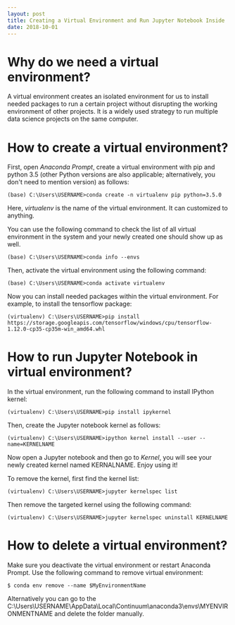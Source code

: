 ```yaml
---
layout: post
title: Creating a Virtual Environment and Run Jupyter Notebook Inside
date: 2018-10-01
---
```


# Why do we need a virtual environment?
A virtual environment creates an isolated environment for us to install needed packages to run a certain project without disrupting the 
working environment of other projects. It is a widely used strategy to run multiple data science projects on the same computer.

# How to create a virtual environment?
First, open _Anaconda Prompt_, create a virtual environment with pip and python 3.5 (other Python versions are also applicable; alternatively, you don't need to mention version) as follows:
```
(base) C:\Users\USERNAME>conda create -n virtualenv pip python=3.5.0
```
Here, _virtualenv_ is the name of the virtual environment. It can customized to anything.

You can use the following command to check the list of all virtual environment in the system and your newly created one should show up
as well.
```
(base) C:\Users\USERNAME>conda info --envs
```

Then, activate the virtual environment using the following command:
```
(base) C:\Users\USERNAME>conda activate virtualenv
```
Now you can install needed packages within the virtual environment. For example, to install the tensorflow package: 
```
(virtualenv) C:\Users\USERNAME>pip install https://storage.googleapis.com/tensorflow/windows/cpu/tensorflow-1.12.0-cp35-cp35m-win_amd64.whl
```

# How to run Jupyter Notebook in virtual environment?

In the virtual environment, run the following command to install IPython kernel:
```
(virtualenv) C:\Users\USERNAME>pip install ipykernel 
```
Then, create the Jupyter notebook kernel as follows:
```
(virtualenv) C:\Users\USERNAME>ipython kernel install --user --name=KERNELNAME
```
Now open a Jupyter notebook and then go to _Kernel_, you will see your newly created kernel named KERNALNAME. Enjoy using it!

To remove the kernel, first find the kernel list:
```
(virtualenv) C:\Users\USERNAME>jupyter kernelspec list
```
Then remove the targeted kernel using the following command:
```
(virtualenv) C:\Users\USERNAME>jupyter kernelspec uninstall KERNELNAME
```

# How to delete a virtual environment?
Make sure you deactivate the virtual environment or restart Anaconda Prompt. Use the following command to remove virtual environment:

```
$ conda env remove --name $MyEnvironmentName
```

Alternatively you can go to the C:\Users\USERNAME\AppData\Local\Continuum\anaconda3\envs\MYENVIRONMENTNAME and delete the folder manually.
